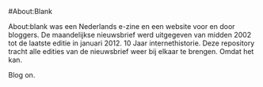 #About:Blank

About:blank was een Nederlands e-zine en een website voor en door bloggers. De maandelijkse nieuwsbrief werd uitgegeven van midden 2002 tot de laatste editie in januari 2012. 10 Jaar internethistorie. Deze repository tracht alle edities van de nieuwsbrief weer bij elkaar te brengen. Omdat het kan.

Blog on.
